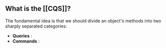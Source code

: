 
## What is the [[CQS]]?

The fundamental idea is that we should divide an object's methods into two sharply separated categories:

* **Queries** :
* **Commands** :
